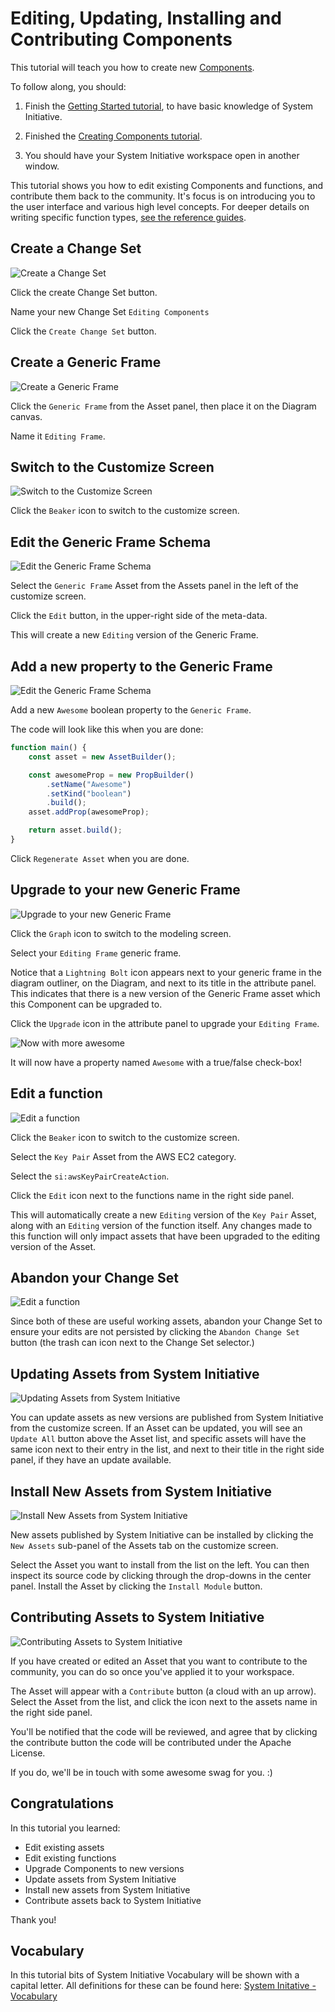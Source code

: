 # Editing, Updating, Installing and Contributing Components

This tutorial will teach you how to create new
[Components](/reference/vocabulary#Components).

To follow along, you should:

1. Finish the [Getting Started tutorial](./getting-started), to have basic
   knowledge of System Initiative.

2. Finished the [Creating Components tutorial](./creating-Components.md).

3. You should have your System Initiative workspace open in another window.


This tutorial shows you how to edit existing Components and functions, and
contribute them back to the community. It's focus is on introducing you to the
user interface and various high level concepts. For deeper details on writing
specific function types, [see the reference guides](../reference/index.md).

## Create a Change Set

![Create a Change Set](./editing-Components-and-contributing/create-change-set.png)

Click the create Change Set button.

Name your new Change Set `Editing Components`

Click the `Create Change Set` button.

## Create a Generic Frame

![Create a Generic Frame](./editing-Components-and-contributing/create-a-generic-frame.png)

Click the `Generic Frame` from the Asset panel, then place it on the Diagram canvas.

Name it `Editing Frame`.

## Switch to the Customize Screen

![Switch to the Customize Screen](./editing-Components-and-contributing/switch-to-customize-screen.png)

Click the `Beaker` icon to switch to the customize screen.

## Edit the Generic Frame Schema

![Edit the Generic Frame Schema](./editing-Components-and-contributing/edit-the-generic-frame-schema.png)

Select the `Generic Frame` Asset from the Assets panel in the left of the customize screen.

Click the `Edit` button, in the upper-right side of the meta-data.

This will create a new `Editing` version of the Generic Frame.

## Add a new property to the Generic Frame

![Edit the Generic Frame Schema](./editing-Components-and-contributing/add-a-new-property-to-the-generic-frame.png)

Add a new `Awesome` boolean property to the `Generic Frame`.

The code will look like this when you are done:

```typescript
function main() {
    const asset = new AssetBuilder();

    const awesomeProp = new PropBuilder()
        .setName("Awesome")
        .setKind("boolean")
        .build();
    asset.addProp(awesomeProp);

    return asset.build();
}
```

Click `Regenerate Asset` when you are done.

## Upgrade to your new Generic Frame

![Upgrade to your new Generic Frame](./editing-Components-and-contributing/upgrade-to-your-new-generic-frame.png)

Click the `Graph` icon to switch to the modeling screen.

Select your `Editing Frame` generic frame.

Notice that a `Lightning Bolt` icon appears next to your generic frame in the
diagram outliner, on the Diagram, and next to its title in the attribute panel.
This indicates that there is a new version of the Generic Frame asset which
this Component can be upgraded to.

Click the `Upgrade` icon in the attribute panel to upgrade your `Editing Frame`.

![Now with more awesome](./editing-Components-and-contributing/now-with-more-awesome.png)

It will now have a property named `Awesome` with a true/false check-box!

## Edit a function

![Edit a function](./editing-Components-and-contributing/edit-a-function.png)

Click the `Beaker` icon to switch to the customize screen.

Select the `Key Pair` Asset from the AWS EC2 category.

Select the `si:awsKeyPairCreateAction`.

Click the `Edit` icon next to the functions name in the right side panel.

This will automatically create a new `Editing` version of the `Key Pair` Asset,
along with an `Editing` version of the function itself. Any changes made to
this function will only impact assets that have been upgraded to the editing
version of the Asset.

## Abandon your Change Set

![Edit a function](./editing-Components-and-contributing/abandon-change-set.png)

Since both of these are useful working assets, abandon your Change Set to
ensure your edits are not persisted by clicking the `Abandon Change Set` button
(the trash can icon next to the Change Set selector.)

## Updating Assets from System Initiative

![Updating Assets from System Initiative](./editing-Components-and-contributing/updating-assets-from-system-initiative.png)

You can update assets as new versions are published from System Initiative from
the customize screen. If an Asset can be updated, you will see an `Update All`
button above the Asset list, and specific assets will have the same icon next
to their entry in the list, and next to their title in the right side panel, if
they have an update available.

## Install New Assets from System Initiative

![Install New Assets from System Initiative](./editing-Components-and-contributing/install-new-assets-from-system-initiative.png)

New assets published by System Initiative can be installed by clicking the
`New Assets` sub-panel of the Assets tab on the customize screen.

Select the Asset you want to install from the list on the left. You can then
inspect its source code by clicking through the drop-downs in the center panel.
Install the Asset by clicking the `Install Module` button.

## Contributing Assets to System Initiative

![Contributing Assets to System Initiative](./editing-Components-and-contributing/contributing-assets-to-system-initiative.png)

If you have created or edited an Asset that you want to contribute to the community,
you can do so once you've applied it to your workspace.

The Asset will appear with a `Contribute` button (a cloud with an up arrow).
Select the Asset from the list, and click the icon next to the assets name in
the right side panel.

You'll be notified that the code will be reviewed, and agree that by clicking the
contribute button the code will be contributed under the Apache License.

If you do, we'll be in touch with some awesome swag for you. :)

## Congratulations

In this tutorial you learned:

- Edit existing assets
- Edit existing functions
- Upgrade Components to new versions
- Update assets from System Initiative
- Install new assets from System Initiative
- Contribute assets back to System Initiative

Thank you!

## Vocabulary
In this tutorial bits of System Initiative Vocabulary will be shown with a capital letter. 
All definitions for these can be found here: [System Initative - Vocabulary](https://docs.systeminit.com/reference/vocabulary) 